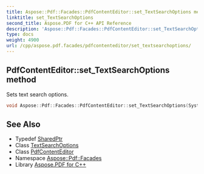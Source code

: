 ```yaml
---
title: Aspose::Pdf::Facades::PdfContentEditor::set_TextSearchOptions method
linktitle: set_TextSearchOptions
second_title: Aspose.PDF for C++ API Reference
description: 'Aspose::Pdf::Facades::PdfContentEditor::set_TextSearchOptions method. Sets text search options in C++.'
type: docs
weight: 4900
url: /cpp/aspose.pdf.facades/pdfcontenteditor/set_textsearchoptions/
---
```

## PdfContentEditor::set_TextSearchOptions method


Sets text search options.

```cpp
void Aspose::Pdf::Facades::PdfContentEditor::set_TextSearchOptions(System::SharedPtr<Aspose::Pdf::Text::TextSearchOptions> value)
```

## See Also

* Typedef [SharedPtr](../../../system/sharedptr/)
* Class [TextSearchOptions](../../../aspose.pdf.text/textsearchoptions/)
* Class [PdfContentEditor](../)
* Namespace [Aspose::Pdf::Facades](../../)
* Library [Aspose.PDF for C++](../../../)
